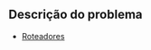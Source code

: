 ## Descrição do problema
   * [Roteadores](https://www.urionlinejudge.com.br/judge/pt/problems/view/1774)